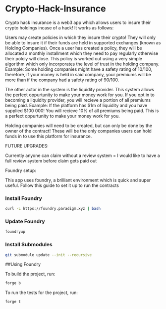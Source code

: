 # Crypto-Hack-Insurance

Crypto hack insurance is a web3 app which allows users to insure their crypto holdings incase of a hack! It works as follows:

  Users may create policies in which they insure their crypto! They will only be able to insure it if their funds are held in supported 
  exchanges (known as Holding Companies). Once a user has created a policy, they will be allocated a monthly installment which they need
  to pay regularly otherwise their polciy will close. This policy is worked out using a very simple algorithm which only incorporates the 
  level of trust in the holding company. Example: Some holding companies might have a safety rating of 10/100, therefore, if your money is
  held in said company, your premiums will be more than if the company had a safety rating of 90/100.
  
  The other actor in the system is the liquidity provider. This system allows the perfect oppurtunity to make your money work for you. If you
  opt in to becoming a liquidity provider, you will recieve a portion of all premiums being paid. Example: If the platform has $1m of liquidity
  and you have supplied $100 000! You will recieve 10% of all premiums being paid. This is a perfect oppurtunity to make your money work for you.
  
  Holding companies will need to be created, but can only be done by the owner of the contract! These will be the only companies users can hold 
  funds in to use this platform for insurance.
  
  FUTURE UPGRADES:
  
  Currently anyone can claim without a review system = I would like to have a full review system before claim gets paid out
  
Foundry setup:

  This app uses foundry, a brilliant environment which is quick and super useful. Follow this guide to set it up to run the contracts
  
  ### Install Foundry

  ```zsh
  curl -L https://foundry.paradigm.xyz | bash
  ```

  ### Update Foundry

  ```zsh
  foundryup
  ```

  ### Install Submodules

  ```zsh
  git submodule update --init --recursive
  ```
  
  ##Using Foundry
  
  To build the project, run:
  
  ```zsh
  forge b
  ```
  
  To run the tests for the project, run:
  
  ```zsh
  forge t
  ```
